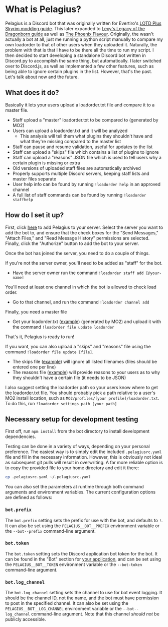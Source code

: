 # What is Pelagius?

Pelagius is a Discord bot that was originally written for Evertiro's
[LOTD Plus Skyrim modding guide](https://lotdplus.com). This later expanded to
[Lexy's Legacy of the Dragonborn guide](https://lexyslotd.com) as well as
[The Phoenix Flavour](https://thephoenixflavour.com). Originally, the wasn't
actually a bot at all, just me running a python script manually to compare my
own loadorder to that of other users when they uploaded it. Naturally, the
problem with that is that I have to be there all the time to run my script.
I then decided to start developing a standalone Discord bot written in
Discord.py to accomplish the same thing, but automatically. I later switched
over to Discord.js, as well as implemented a few other features, such as being
able to ignore certain plugins in the list. However, that's the past. Let's talk
about now and the future.

## What does it do?

Basically it lets your users upload a loadorder.txt file and compare it to a
master file.

* Staff upload a "master" loadorder.txt to be compared to (generated by MO2)
* Users can upload a loadorder.txt and it will be analyzed
  * This analysis will tell them what plugins they shouldn't have and what
    they're missing compared to the master list
* Staff can pause and resume validation, useful for updates to the list
* Staff can upload a "skips" file which contains a list of plugins to ignore
* Staff can upload a "reasons" JSON file which is used to tell users why a
  certain plugin is missing or extra
* Old versions of uploaded staff files are automatically archived
* Properly supports multiple Discord servers, keeping staff lists and master
  files separate
* User help info can be found by running `!loadorder help` in an approved channel
* A full list of staff commands can be found by running `!loadorder staffhelp`

## How do I set it up?

First, click [here](https://discord.com/api/oauth2/authorize?client_id=714232981774139442&permissions=100352&scope=bot)
to add Pelagius to your server. Select the server you want to add the bot to,
and ensure that the check boxes for the "Send Messages," "Attach Files," and
"Read Message History" permissions are selected. Finally, click the "Authorize"
button to add the bot to your server.

Once the bot has joined the server, you need to do a couple of things.

If you're not the server owner, you'll need to be added as "staff" for the bot.

* Have the server owner run the command `!loadorder staff add [@your-name]`

You'll need at least one channel in which the bot is allowed to check load order.

* Go to that channel, and run the command `!loadorder channel add`

Finally, you need a master file

* Get your loadorder.txt ([example](example/loadorder.txt)) (generated by MO2)
  and upload it with the command `!loadorder file update loadorder`

That's it, Pelagius is ready to run!

If you want, you can also upload a "skips" and "reasons" file using the command
`!loadorder file update [file]`.

* The skips file ([example](example/skips.txt)) will ignore all listed filenames
  (files should be entered one per line)
* The reasons file ([example](example/reasons.json)) will provide reasons to
  your users as to why they shouldn't have a certain file (it needs to be JSON)

I also suggest setting the loadorder path so your users know where to get the
loadorder.txt file. You should probably pick a path relative to a user's MO2
install location, such as `MO2/profiles/[your profile]/loadorder.txt`.
To do this, run `!loadorder settings path [your path]`

## Necessary setup for development testing

First off, run `npm install` from the bot directory to install development
dependencies.

Testing can be done in a variety of ways, depending on your personal preference.
The easiest way is to simply edit the included `.pelagiusrc.yaml` file and fill
in the necessary information. However, this is obviously not ideal as subsequent
git pulls will result in overwriting. A far more reliable option is to copy the
provided file to your home directory and edit it there:

```bash
cp .pelagiusrc.yaml ~/.pelagiusrc.yaml
```

You can also set the parameters at runtime through both command arguments and
environment variables. The current configuration options are defined as follows:

### `bot.prefix`

The `bot.prefix` setting sets the prefix for use with the bot, and defaults to
`!`. It can also be set using the `PELAGIUS__BOT__PREFIX` environment variable
or the `--bot--prefix` command-line argument.

### `bot.token`

The `bot.token` setting sets the Discord application bot token for the bot. It
can be found in the "Bot" section for [your application](https://discord.com/developers/applications/),
and can be set using the `PELAGIUS__BOT__TOKEN` environment variable or the
`--bot-token` command-line argument.

### `bot.log_channel`

The `bot.log_channel` setting sets the channel to use for bot event logging. It
should be the channel ID, not the name, and the bot must have permission to post
in the specified channel. It can also be set using the `PELAGIUS__BOT__LOG_CHANNEL`
environment variable or the `--bot--log_channel` command-line argument. Note
that this channel _should not_ be publicly accessible.
